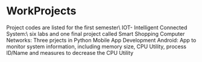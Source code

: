 # WorkProjects
Project codes are listed for the first semester\\
IOT- Intelligent Connected System:\\
six labs and one final project called Smart Shopping
Computer Networks:
Three prjects in Python
Mobile App Development Android:
App to monitor system information, including memory size, CPU Utility, process ID/Name and measures to decrease the CPU Utility

